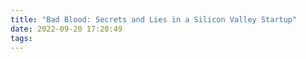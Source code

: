 ```yaml
---
title: "Bad Blood: Secrets and Lies in a Silicon Valley Startup"
date: 2022-09-20 17:20:49
tags:
---
```

